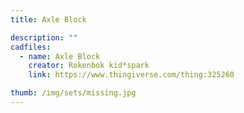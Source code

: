 ```yaml
---
title: Axle Block

description: ""
cadfiles:
  - name: Axle Block
    creator: Rokenbok kid*spark
    link: https://www.thingiverse.com/thing:325260

thumb: /img/sets/missing.jpg
---
```

